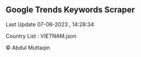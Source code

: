 

## Google Trends Keywords Scraper 
 
Last Update 07-06-2023 , 14:28:34

Country List :
VIETNAM.json



© Abdul Muttaqin 
